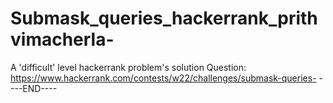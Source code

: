 # Submask_queries_hackerrank_prithvimacherla-
A 'difficult' level hackerrank problem's solution
Question: 
https://www.hackerrank.com/contests/w22/challenges/submask-queries-
----END----

